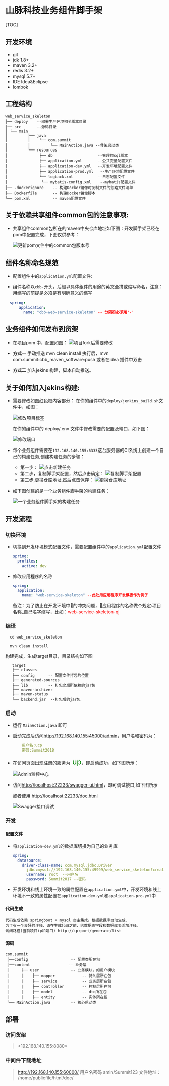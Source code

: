 

# 山脉科技业务组件脚手架

[TOC]

## 开发环境
- git
- jdk 1.8+
- maven 3.2+
- redis 3.2+
- mysql 5.7+
- IDE Idea&Eclipse
- lombok

## 工程结构
```
web_service_skeleton
├── deploy    --部署生产环境相关脚本目录
├── src       --源码目录
│ └── main
│         ├── java
│         │    └── com.summit
│         │         └── MainAction.java --骨架启动类
│         └── resources
│              ├── db                    --管理的sql脚本
│              ├── application.yml       --公共变量配置文件
│              ├── application-dev.yml   --开发环境配置文件
│              ├── application-prod.yml   --生产环境配置文件
│              └── logback.xml           --日志配置文件
│               └── mybatis-config.xml    --mybatis配置文件
├── .dockerignore    -- 构建Docker镜像时复制文件的忽略文件清单
├── Dockerfile       -- 构建Docker镜像脚本
└── pom.xml          -- maven配置文件
```

## 关于依赖共享组件common包的注意事项:

- 共享组件common包所在的maven中央仓库地址如下图：开发脚手架已经在pom中配置完成，下图仅供参考：

    ![更新pom文件中的common包版本号](doc/image/maven-center.png)

## 组件名称命名规范

- 配置组件中的`application.yml`配置文件:

- 组件名称以`cbb-`开头，后缀以具体组件的用途的英文全拼或缩写命名，注意：用缩写的前提是必须是有明确意义的缩写

``` yml
  spring:
      application:
        name: "cbb-web-service-skeleton" -- 分隔符必须用'-'
```



## 业务组件如何发布到货架

- 在项目pom 中，配置如图：
![项目fork后需要修改](doc/image/store.png)

- **方式一**  手动推送   mvn clean install   执行后，mvn com.summit:cbb_maven_software:push 或者在idea 插件中双击
- **方式二**  加入jekins 构建，脚本自动推送。


## 关于如何加入jekins构建:

- 需要修改如图红色框内容部分：
  在你的组件中的`deploy/jenkins_build.sh`文件中，如图：

  ![修改项目标签](doc/image/deploy_script.png)

  在你的组件中的 deploy/.env 文件中修改需要的配置及端口，如下图：
  
  ![修改端口](doc/image/env.png)
  
  
  
- 每个业务组件需要在`192.168.140.155:6333`这台服务器的CI系统上创建一个自己的构建任务,创建构建任务的步骤：
  - 第一步：
    ![点击新建任务](doc/image/create_build_job.png)
  - 第二步，复制脚手架配置，然后点击确定：
    ![复制脚手架配置](doc/image/copy_config.png)
  - 第三步,更换仓库地址,然后点击保存：
    ![更换仓库地址](doc/image/change_git_address.png)

- 如下图创建的是一个业务组件脚手架的构建任务：

    ![一个业务组件脚手架的构建任务](doc/image/jenkins.png)

## 开发流程

### 切换环境

- 切换到开发环境模式配置文件，需要配置组件中的`application.yml`配置文件
    ``` yml
    spring:
      profiles:
        active: dev
    ```
- 修改应用程序的名称
    ``` yml
    spring:
      application:
        name: "web-service-skeleton" --此处用应用程序开发模板作为例子
    ```
  备注：为了防止在开发环境中的冲突问题，应用程序的名称做个规定:项目名称_自己名字缩写，比如：<font color=#FF0000>web-service-skeleton-qj</font>

### 编译

``` shell
  cd web_service_skeleton

  mvn clean install
```

构建完成，生成target目录，目录结构如下图

```
   target
   ├── classes
   ├── config      -- 配置文件打包的位置
   ├── generated-sources
   ├── lib         -- 打包之后所依赖的jar包
   ├── maven-archiver
   ├── maven-status
   └── backend.jar  --打包后的jar包
```

### 启动

- 运行 `MainAction.java` 即可

- 启动完成后访问<http://192.168.140.155:45000/admin>，用户名和密码为：

  ``` yml
      用户名:ucp
      密码:Summit2018
  ```

- 在访问页面出现注册的服务为<font color=green size=5px> up</font>，即启动成功，如下图所示：

  ![Admin监控中心](doc/image/Admin监控中心.png)

- 访问<http://localhost:22233/swagger-ui.html>，即可调试接口,如下图所示

  或者使用 <http://localhost:22233/doc.html>
  
  ![Swagger接口调试](doc/image/Swagger接口调试.png)

### 开发

#### 配置文件

- 将`application-dev.yml`的数据库切换为自己的业务库

  ```yml
  spring:
    datasource:
      driver-class-name: com.mysql.jdbc.Driver
        jdbc:mysql://192.168.140.155:49999/web_service_skeleton?createDatabaseIfNotExist=true&useSSL=false&useUnicode=yes&characterEncoding=UTF-8
        username: root  --用户名
        password: Summit2017 --密码
  ```

- 开发环境和线上环境一致的属性配置在`application.yml`中，开发环境和线上环境不一致的属性配置在`application-dev.yml`和`application-pro.yml`中

#### 代码生成

```
代码生成依赖 springboot + mysql 自主集成。根据数据库自动生成.
为了有一个良好的注释，请在生成代码之前，给数据表字段和数据库表添加注释。
访问路径(当前项目ip和端口) http://ip:port/generate/list

```


#### 源码

```
com.summit
 ├──config                   -- 配置类所在包
 ├──content                 -- 业务层
 |     ├── user              -- 业务模块，如用户模块
 |     |    ├── mapper            -- 持久层所在包
 |     |    ├── service           -- 业务层所在包
 |     |    ├── controller        -- 控制层所在包
 |     |    ├── model             -- dto所在包
 |     |    ├── entity            -- 实体所在包
 └── MainAction.java         -- 核心启动类
```

## 部署

### 访问货架
> <192.168.140.155:8080>
### 中间件下载地址
> <http://192.168.140.155:60000/>  用户名密码   amin/Summit123
文件地址：  /home/publicfile/html/doc/


